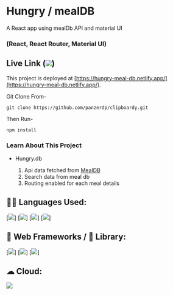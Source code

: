 # Hungry / mealDB

A React app using mealDb API and material UI

### (React, React Router, Material UI)

## Live Link (<img src="https://img.shields.io/badge/Netlify-00C7B7?style=for-the-badge&logo=netlify&logoColor=white" />)

This project is deployed at [https://hungry-meal-db.netlify.app/](https://hungry-meal-db.netlify.app/).

Git Clone From-

```
git clone https://github.com/panzerdp/clipboardy.git
```

Then Run-

```
npm install
```

### Learn About This Project

- Hungry.db

  1. Api data fetched from [MealDB](https://www.themealdb.com/api.php/)
  2. Search data from meal db
  3. Routing enabled for each meal details

## 👩‍💻 Languages Used:

[<img src="https://img.shields.io/badge/HTML5-E34F26?style=for-the-badge&logo=html5&logoColor=white"/>]
[<img src="https://img.shields.io/badge/Material--UI-0081CB?style=for-the-badge&logo=material-ui&logoColor=white" />]
[<img src="https://img.shields.io/badge/CSS3-1572B6?style=for-the-badge&logo=css3&logoColor=white"/>]
[<img src="https://img.shields.io/badge/JavaScript-323330?style=for-the-badge&logo=javascript&logoColor=F7DF1"/>]

## 🚀 Web Frameworks / 📱 Library:

[<img src="https://img.shields.io/badge/React-20232A?style=for-the-badge&logo=react&logoColor=61DAFB" />]
[<img src="https://img.shields.io/badge/React_Router-CA4245?style=for-the-badge&logo=react-router&logoColor=white" />]
[<img src="https://img.shields.io/badge/npm-CB3837?style=for-the-badge&logo=npm&logoColor=white"/>]

## ☁ Cloud:

<img src="https://img.shields.io/badge/Netlify-00C7B7?style=for-the-badge&logo=netlify&logoColor=white" />
